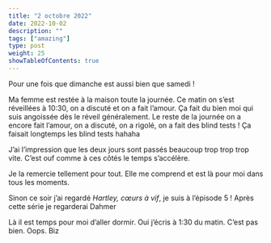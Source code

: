 ```yaml
---
title: "2 octobre 2022"
date: 2022-10-02
description: ""
tags: ["amazing"]
type: post
weight: 25
showTableOfContents: true
---
```


Pour une fois que dimanche est aussi bien que samedi !

Ma femme est restée à la maison toute la journée. Ce matin on s’est réveillées à 10:30, on a discuté et on a fait l’amour. Ça fait du bien moi qui suis angoissée dès le réveil généralement. Le reste de la journée on a encore fait l’amour, on a discuté, on a rigolé, on a fait des blind tests ! Ça faisait longtemps les blind tests hahaha

J’ai l’impression que les deux jours sont passés beaucoup trop trop trop vite. C’est ouf comme à ces côtés le temps s’accélère.

Je la remercie tellement pour tout. Elle me comprend et est là pour moi dans tous les moments.

Sinon ce soir j’ai regardé *Hartley, cœurs à vif*, je suis à l’épisode 5 ! Après cette série je regarderai Dahmer

Là il est temps pour moi d’aller dormir. Oui j’écris à 1:30 du matin. C’est pas bien. Oops. Biz